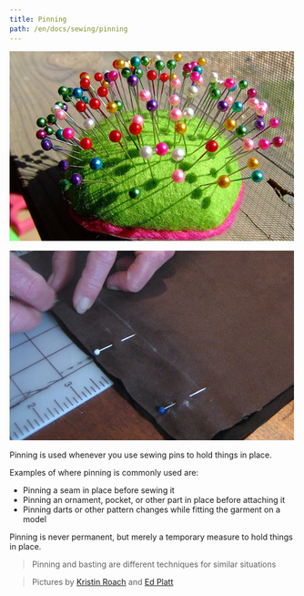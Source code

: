 ```yaml
---
title: Pinning
path: /en/docs/sewing/pinning
---
```


![Sewing pins are part of the basic sewing supplies](sewing-pins.jpg)

![Fabric being pinned into place](fabric-pinning.jpg)

Pinning is used whenever you use sewing pins to hold things in place.

Examples of where pinning is commonly used are:

 - Pinning a seam in place before sewing it
 - Pinning an ornament, pocket, or other part in place before attaching it
 - Pinning darts or other pattern changes while fitting the garment on a model

Pinning is never permanent, but merely a temporary measure to hold things in place.

> Pinning and basting are different techniques for similar situations

> Pictures by [Kristin Roach](https://www.flickr.com/photos/marlana/113434148) and [Ed Platt](https://www.flickr.com/photos/philentropist/313403963)
